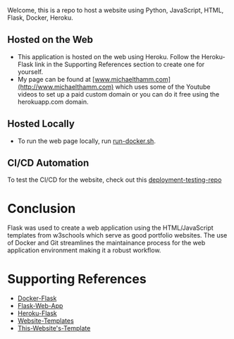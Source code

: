
Welcome, this is a repo to host a website using Python, JavaScript, HTML, Flask, Docker, Heroku.

## Hosted on the Web
* This application is hosted on the web using Heroku. Follow the Heroku-Flask link in the Supporting References section to create one for yourself.
* My page can be found at [www.michaelthamm.com](http://www.michaelthamm.com) which uses some of the Youtube videos to set up a paid custom domain or you can do it free using the herokuapp.com domain.

## Hosted Locally
* To run the web page locally, run [run-docker.sh](https://github.com/MichaelThamm/website/blob/main/run-docker.sh).

## CI/CD Automation
To test the CI/CD for the website, check out this [deployment-testing-repo](https://github.com/MichaelThamm/gitlab-docker-ci)

# Conclusion
Flask was used to create a web application using the HTML/JavaScript templates from w3schools which serve as good portfolio websites. The use of Docker and Git streamlines the maintainance process for the web application environment making it a robust workflow.

# Supporting References
- [Docker-Flask](https://www.freecodecamp.org/news/how-to-dockerize-a-flask-app/)
- [Flask-Web-App](https://www.digitalocean.com/community/tutorials/how-to-make-a-web-application-using-flask-in-python-3)
- [Heroku-Flask](https://realpython.com/flask-by-example-part-1-project-setup/)
- [Website-Templates](https://www.w3schools.com/w3css/w3css_templates.asp)
- [This-Website's-Template](https://www.w3schools.com/w3css/tryit.asp?filename=tryw3css_templates_parallax&stacked=h)
